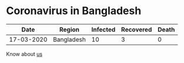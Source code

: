 # Coronavirus in Bangladesh

| Date|Region|Infected|Recovered|Death
|---|---|---|---|---|
|17-03-2020|Bangladesh|10|3|0|

Know about [us](https://iit-nstu.github.io/corona-virus-bd/README.md)
